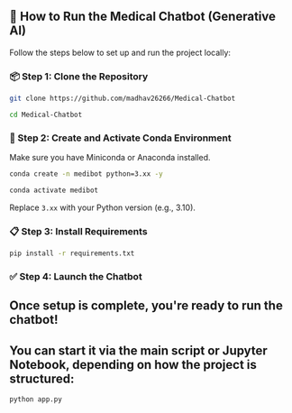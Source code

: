 ## 🚀 How to Run the Medical Chatbot (Generative AI)

Follow the steps below to set up and run the project locally:

### 📦 Step 1: Clone the Repository
```bash
git clone https://github.com/madhav26266/Medical-Chatbot
```
```bash
cd Medical-Chatbot
```

### 🐍 Step 2: Create and Activate Conda Environment
Make sure you have Miniconda or Anaconda installed.

```bash
conda create -n medibot python=3.xx -y
```

```bash
conda activate medibot
```
Replace `3.xx` with your Python version (e.g., 3.10).

### 📋 Step 3: Install Requirements
```bash
pip install -r requirements.txt
```

### ✅ Step 4: Launch the Chatbot
## Once setup is complete, you're ready to run the chatbot!

## You can start it via the main script or Jupyter Notebook, depending on how the project is structured:


```bash
python app.py
```
